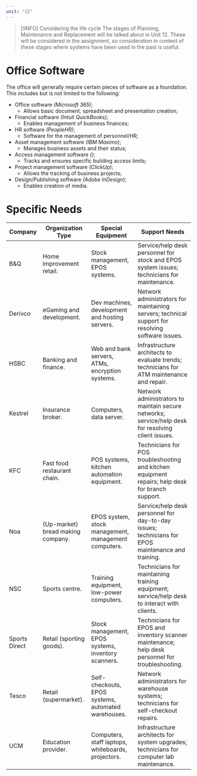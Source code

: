 ```yaml
---
unit: "12"
---
```


> [!INFO] Considering the life cycle
> The stages of Planning, Maintenance and Replacement will be talked about in Unit 12. These will be considered in the assignment, so consideration in context of these stages where systems have been used in the past is useful.
# Office Software
The office will generally require certain pieces of software as a foundation. This includes but is not limited to the following:
- Office software *(Microsoft 365)*;
	- Allows basic document, spreadsheet and presentation creation;
- Financial software *(Intuit QuickBooks)*;
	- Enables management of business finances;
- HR software *(PeopleHR)*;
	- Software for the management of personnel/HR;
- Asset management software *(IBM Maximo)*;
	- Manages business assets and their status;
- Access management software *()*;
	- Tracks and ensures specific building access limits;
- Project management software *(ClickUp)*;
	- Allows the tracking of business projects;
- Design/Publishing software *(Adobe InDesign)*;
	- Enables creation of media.
# Specific Needs

| Company       | Organization Type                 | Special Equipment                                    | Support Needs                                                                                      |
| ------------- | --------------------------------- | ---------------------------------------------------- | -------------------------------------------------------------------------------------------------- |
| B&Q           | Home improvement retail.          | Stock management, EPOS systems.                      | Service/help desk personnel for stock and EPOS system issues; technicians for maintenance.         |
| Derivco       | eGaming and development.          | Dev machines, development and hosting servers.       | Network administrators for maintaining servers; technical support for resolving software issues.   |
| HSBC          | Banking and finance.              | Web and bank servers, ATMs, encryption systems.      | Infrastructure architects to evaluate trends; technicians for ATM maintenance and repair.          |
| Kestrel       | Insurance broker.                 | Computers, data server.                              | Network administrators to maintain secure networks; service/help desk for resolving client issues. |
| KFC           | Fast food restaurant chain.       | POS systems, kitchen automation equipment.           | Technicians for POS troubleshooting and kitchen equipment repairs; help desk for branch support.   |
| Noa           | (Up-market) bread making company. | EPOS system, stock management, management computers. | Service/help desk personnel for day-to-day issues; technicians for EPOS maintenance and training.  |
| NSC           | Sports centre.                    | Training equipment, low-power computers.             | Technicians for maintaining training equipment; service/help desk to interact with clients.        |
| Sports Direct | Retail (sporting goods).          | Stock management, EPOS systems, inventory scanners.  | Technicians for EPOS and inventory scanner maintenance; help desk personnel for troubleshooting.   |
| Tesco         | Retail (supermarket).             | Self-checkouts, EPOS systems, automated warehouses.  | Network administrators for warehouse systems; technicians for self-checkout repairs.               |
| UCM           | Education provider.               | Computers, staff laptops, whiteboards, projectors.   | Infrastructure architects for system upgrades; technicians for computer lab maintenance.           |



